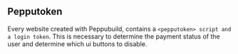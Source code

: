 ## Pepputoken 

Every website created with Peppubuild, contains a `<pepputoken> script and a login token`. This is necessary to determine the payment status of the user and determine which ui buttons to disable.